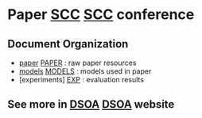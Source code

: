 # Paper [SCC] [SCC] conference

[SCC]: http://conferences.computer.org/scc/2014

## Document Organization

* [paper] [PAPER] : raw paper resources
* [models] [MODELS] : models used in paper
* [experiments] [EXP] : evaluation results

## See more in [DSOA] [DSOA] website

[DSOA]: http://www.dsoa-team.com
[PAPER]: https://github.com/dsoa-team/scc-2014/tree/master/paper
[MODELS]: https://github.com/dsoa-team/scc-2014/tree/master/models
[EXP]: https://github.com/dsoa-team/scc-2014/tree/master/experiments
